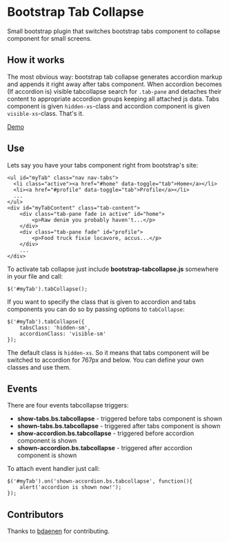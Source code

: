 Bootstrap Tab Collapse
======================

Small bootstrap plugin that switches bootstrap tabs component to collapse component for small screens.

How it works
------------

The most obvious way: bootstrap tab collapse generates accordion markup and appends it right away after tabs component.
When accordion becomes (If accordion is) visible tabcollapse search for `.tab-pane` and detaches their content to appropriate
accordion groups keeping all attached js data.
Tabs component is given `hidden-xs`-class and accordion component is given `visible-xs`-class. That's it.

[Demo](http://tabcollapse.okendoken.com/example/example.html)

Use
------------

Lets say you have your tabs component right from bootstrap's site:

    <ul id="myTab" class="nav nav-tabs">
      <li class="active"><a href="#home" data-toggle="tab">Home</a></li>
      <li><a href="#profile" data-toggle="tab">Profile</a></li>
      ...
    </ul>
    <div id="myTabContent" class="tab-content">
        <div class="tab-pane fade in active" id="home">
            <p>Raw denim you probably haven't...</p>
        </div>
        <div class="tab-pane fade" id="profile">
            <p>Food truck fixie locavore, accus...</p>
        </div>
        ...
    </div>

To activate tab collapse just include **bootstrap-tabcollapse.js** somewhere in your file and call:

    $('#myTab').tabCollapse();

If you want to specify the class that is given to accordion and tabs components you can do so by passing options to `tabCollapse`:

    $('#myTab').tabCollapse({
        tabsClass: 'hidden-sm',
        accordionClass: 'visible-sm'
    });

The default class is `hidden-xs`. So it means that tabs component will be switched to accordion for 767px and below. You can define your own classes and use them.

Events
------------

There are four events tabcollapse triggers:
-   **show-tabs.bs.tabcollapse** - triggered before tabs component is shown
-   **shown-tabs.bs.tabcollapse** - triggered after tabs component is shown
-   **show-accordion.bs.tabcollapse** - triggered before accordion component is shown
-   **shown-accordion.bs.tabcollapse** - triggered after accordion component is shown

To attach event handler just call:

    $('#myTab').on('shown-accordion.bs.tabcollapse', function(){
        alert('accordion is shown now!');
    });

Contributors
------------

Thanks to [bdaenen](https://github.com/bdaenen) for contributing.
